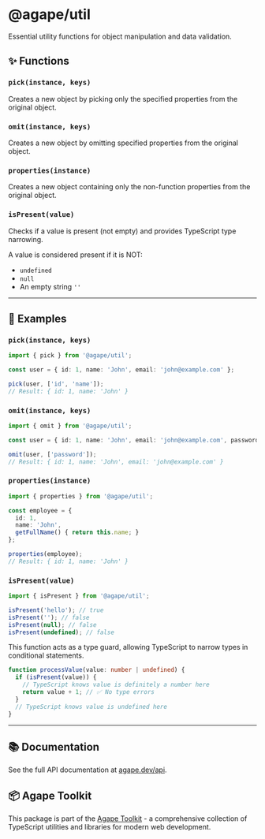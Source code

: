 # @agape/util

Essential utility functions for object manipulation and data validation.

## ✨ Functions

### `pick(instance, keys)`
Creates a new object by picking only the specified properties from the original object.

### `omit(instance, keys)`
Creates a new object by omitting specified properties from the original object.

### `properties(instance)`
Creates a new object containing only the non-function properties from the original object.

### `isPresent(value)`
Checks if a value is present (not empty) and provides TypeScript type narrowing.

A value is considered present if it is NOT:
- `undefined`
- `null` 
- An empty string `''`

---

## 🚀 Examples

### `pick(instance, keys)`

```ts
import { pick } from '@agape/util';

const user = { id: 1, name: 'John', email: 'john@example.com' };

pick(user, ['id', 'name']);
// Result: { id: 1, name: 'John' }
```

### `omit(instance, keys)`

```ts
import { omit } from '@agape/util';

const user = { id: 1, name: 'John', email: 'john@example.com', password: 'secret' };

omit(user, ['password']);
// Result: { id: 1, name: 'John', email: 'john@example.com' }
```

### `properties(instance)`

```ts
import { properties } from '@agape/util';

const employee = {
  id: 1,
  name: 'John',
  getFullName() { return this.name; }
};

properties(employee);
// Result: { id: 1, name: 'John' }
```

### `isPresent(value)`

```ts
import { isPresent } from '@agape/util';

isPresent('hello'); // true
isPresent(''); // false
isPresent(null); // false
isPresent(undefined); // false
```

This function acts as a type guard, allowing TypeScript to narrow types in conditional statements.

```ts
function processValue(value: number | undefined) {
  if (isPresent(value)) {
    // TypeScript knows value is definitely a number here
    return value + 1; // ✅ No type errors
  }
  // TypeScript knows value is undefined here
}
```
---

## 📚 Documentation

See the full API documentation at [agape.dev/api](https://agape.dev/api).

## 📦 Agape Toolkit

This package is part of the [Agape Toolkit](https://github.com/AgapeToolkit/AgapeToolkit) - a comprehensive collection of TypeScript utilities and libraries for modern web development.
